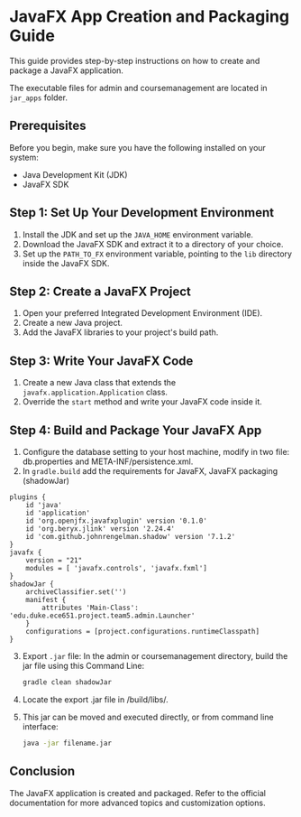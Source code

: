 # JavaFX App Creation and Packaging Guide

This guide provides step-by-step instructions on how to create and package a JavaFX application.

The executable files for admin and coursemanagement are located in `jar_apps` folder.

## Prerequisites

Before you begin, make sure you have the following installed on your system:

- Java Development Kit (JDK)
- JavaFX SDK

## Step 1: Set Up Your Development Environment

1. Install the JDK and set up the `JAVA_HOME` environment variable.
2. Download the JavaFX SDK and extract it to a directory of your choice.
3. Set up the `PATH_TO_FX` environment variable, pointing to the `lib` directory inside the JavaFX SDK.

## Step 2: Create a JavaFX Project

1. Open your preferred Integrated Development Environment (IDE).
2. Create a new Java project.
3. Add the JavaFX libraries to your project's build path.

## Step 3: Write Your JavaFX Code

1. Create a new Java class that extends the `javafx.application.Application` class.
2. Override the `start` method and write your JavaFX code inside it.

## Step 4: Build and Package Your JavaFX App

1. Configure the database setting to your host machine, modify in two file: db.properties and META-INF/persistence.xml. 
2. In `gradle.build` add the requirements for JavaFX, JavaFX packaging (shadowJar)
```gradle.build
plugins {
	id 'java'
    id 'application'
    id 'org.openjfx.javafxplugin' version '0.1.0'
    id 'org.beryx.jlink' version '2.24.4'
    id 'com.github.johnrengelman.shadow' version '7.1.2'
}
javafx {
    version = "21"
    modules = [ 'javafx.controls', 'javafx.fxml']
}
shadowJar {
    archiveClassifier.set('')
    manifest {
        attributes 'Main-Class': 'edu.duke.ece651.project.team5.admin.Launcher'
    }
    configurations = [project.configurations.runtimeClasspath]
}
```

3. Export `.jar` file:
    In the admin or coursemanagement directory, build the jar file using this Command Line:
    ```zsh
    gradle clean shadowJar
    ```

4. Locate the export .jar file in /build/libs/.
5. This jar can be moved and executed directly, or from command line interface:
    ```zsh
    java -jar filename.jar
    ```

## Conclusion

The JavaFX application is created and packaged. Refer to the official documentation for more advanced topics and customization options.
